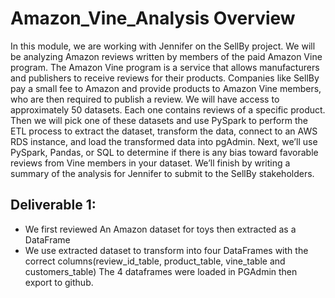 # Amazon_Vine_Analysis Overview
In this module, we are working with Jennifer on the SellBy project. We will be analyzing Amazon reviews written by members of the paid Amazon Vine program. The Amazon Vine program is a service that allows manufacturers and publishers to receive reviews for their products. Companies like SellBy pay a small fee to Amazon and provide products to Amazon Vine members, who are then required to publish a review.  We will have access to approximately 50 datasets. Each one contains reviews of a specific product. Then we will pick one of these datasets and use PySpark to perform the ETL process to extract the dataset, transform the data, connect to an AWS RDS instance, and load the transformed data into pgAdmin. Next, we’ll use PySpark, Pandas, or SQL to determine if there is any bias toward favorable reviews from Vine members in your dataset. We’ll finish by writing a summary of the analysis for Jennifer to submit to the SellBy stakeholders.
## Deliverable 1:
- We first reviewed An Amazon dataset for toys then extracted as a DataFrame 
- We use extracted dataset to transform into four DataFrames with the correct columns(review_id_table, product_table, vine_table and customers_table)
The 4 dataframes were loaded in PGAdmin then export to github.
